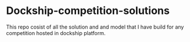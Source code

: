 # Dockship-competition-solutions
This repo cosist of all the solution and and model that I have build for any competition hosted in dockship platform.
